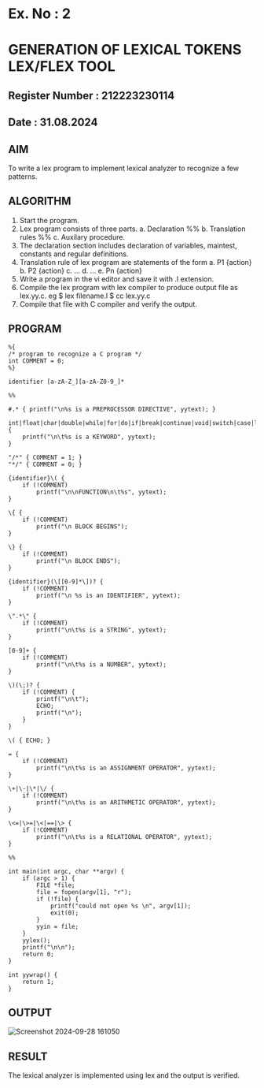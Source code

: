 # Ex. No : 2	
# GENERATION OF LEXICAL TOKENS LEX/FLEX TOOL
## Register Number : 212223230114
## Date : 31.08.2024

## AIM   
To write a lex program to implement lexical analyzer to recognize a few patterns.

## ALGORITHM
1.	Start the program.
2.	Lex program consists of three parts.
    a.	Declaration %%
    b.	Translation rules %%
    c.	Auxilary procedure.
3.	The declaration section includes declaration of variables, maintest, constants and regular definitions.
4.	Translation rule of lex program are statements of the form
    a.	P1 {action}
    b.	P2 {action}
    c.	…
    d.	…
    e.	Pn {action}
5.	Write a program in the vi editor and save it with .l extension.
6.	Compile the lex program with lex compiler to produce output file as lex.yy.c. eg $ lex filename.l $ cc lex.yy.c
7.	Compile that file with C compiler and verify the output.

## PROGRAM
```
%{
/* program to recognize a C program */
int COMMENT = 0;
%}

identifier [a-zA-Z_][a-zA-Z0-9_]*

%%

#.* { printf("\n%s is a PREPROCESSOR DIRECTIVE", yytext); }

int|float|char|double|while|for|do|if|break|continue|void|switch|case|long|struct|const|typedef|return|else|goto { 
    printf("\n\t%s is a KEYWORD", yytext); 
}

"/*" { COMMENT = 1; }
"*/" { COMMENT = 0; }

{identifier}\( { 
    if (!COMMENT) 
        printf("\n\nFUNCTION\n\t%s", yytext); 
}

\{ { 
    if (!COMMENT) 
        printf("\n BLOCK BEGINS"); 
}

\} { 
    if (!COMMENT) 
        printf("\n BLOCK ENDS"); 
}

{identifier}(\[[0-9]*\])? { 
    if (!COMMENT) 
        printf("\n %s is an IDENTIFIER", yytext); 
}

\".*\" { 
    if (!COMMENT) 
        printf("\n\t%s is a STRING", yytext); 
}

[0-9]+ { 
    if (!COMMENT) 
        printf("\n\t%s is a NUMBER", yytext); 
}

\)(\;)? { 
    if (!COMMENT) { 
        printf("\n\t"); 
        ECHO; 
        printf("\n"); 
    }
}

\( { ECHO; }

= { 
    if (!COMMENT) 
        printf("\n\t%s is an ASSIGNMENT OPERATOR", yytext); 
}

\+|\-|\*|\/ { 
    if (!COMMENT) 
        printf("\n\t%s is an ARITHMETIC OPERATOR", yytext); 
}

\<=|\>=|\<|==|\> { 
    if (!COMMENT) 
        printf("\n\t%s is a RELATIONAL OPERATOR", yytext); 
}

%%

int main(int argc, char **argv) {
    if (argc > 1) {
        FILE *file;
        file = fopen(argv[1], "r"); 
        if (!file) {
            printf("could not open %s \n", argv[1]); 
            exit(0);
        }
        yyin = file;
    }
    yylex();
    printf("\n\n");
    return 0;
}

int yywrap() { 
    return 1; 
}

```

## OUTPUT 
![Screenshot 2024-09-28 161050](https://github.com/user-attachments/assets/6bd0be56-3104-4385-b15f-f5f9d7ba226b)


## RESULT
The lexical analyzer is implemented using lex and the output is verified.
